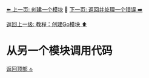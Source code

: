 [⬅️ 上一页: 创建一个模块](创建一个模块) 🚦 [下一页: 返回并处理一个错误 ➡️](返回并处理一个错误)

[返回上一级: 教程：创建Go模块 ⬆️](../教程：创建Go模块)

# 从另一个模块调用代码

[返回顶部 🔝](#从另一个模块调用代码)